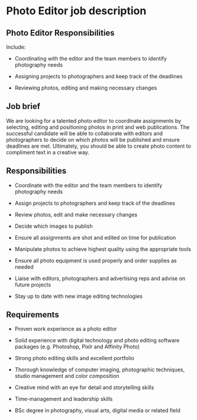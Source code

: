 # Photo Editor job description


## Photo Editor Responsibilities

Include:

* Coordinating with the editor and the team members to identify photography needs

* Assigning projects to photographers and keep track of the deadlines

* Reviewing photos, editing and making necessary changes
##



## Job brief

We are looking for a talented photo editor to coordinate assignments by selecting, editing and positioning photos in print and web publications.
The successful candidate will be able to collaborate with editors and photographers to decide on which photos will be published and ensure deadlines are met.
Ultimately, you should be able to create photo content to compliment text in a creative way.
##


## Responsibilities

* Coordinate with the editor and the team members to identify photography needs

* Assign projects to photographers and keep track of the deadlines

* Review photos, edit and make necessary changes

* Decide which images to publish

* Ensure all assignments are shot and edited on time for publication

* Manipulate photos to achieve highest quality using the appropriate tools

* Ensure all photo equipment is used properly and order supplies as needed

* Liaise with editors, photographers and advertising reps and advise on future projects

* Stay up to date with new image editing technologies


## Requirements

* Proven work experience as a photo editor

* Solid experience with digital technology and photo editing software packages (e.g. Photoshop, Pixlr and Affinity Photo)

* Strong photo editing skills and excellent portfolio

* Thorough knowledge of computer imaging, photographic techniques, studio management and color composition

* Creative mind with an eye for detail and storytelling skills

* Time-management and leadership skills

* BSc degree in photography, visual arts, digital media or related field

